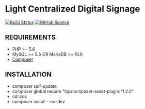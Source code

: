 Light Centralized Digital Signage
=================================

[![Build Status](https://travis-ci.org/jf-guillou/lcds.svg?branch=master)](https://travis-ci.org/jf-guillou/lcds) [![GitHub license](https://img.shields.io/badge/license-New%20BSD-blue.svg)](https://raw.githubusercontent.com/jf-guillou/lcds/master/LICENSE.md)

REQUIREMENTS
------------

- PHP >= 5.6
- MySQL >= 5.5 OR MariaDB >= 10.0
- [Composer](https://getcomposer.org/)

INSTALLATION
------------

- composer self-update
- composer global require "fxp/composer-asset-plugin:^1.2.0"
- cd lcds
- composer install --no-dev
